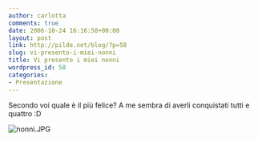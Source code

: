 ```yaml
---
author: carlotta
comments: true
date: 2006-10-24 16:16:58+00:00
layout: post
link: http://pilde.net/blog/?p=58
slug: vi-presento-i-miei-nonni
title: Vi presento i miei nonni
wordpress_id: 58
categories:
- Presentazione
---
```


Secondo voi quale è il più felice? A me sembra di averli conquistati tutti e quattro :D

![nonni.JPG](http://pilde.net/blog/wp-content/uploads/2006/10/nonni.JPG)





